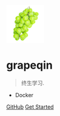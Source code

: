 ![logo](_media/icon.png)

# grapeqin

> 终生学习.

* Docker

[GitHub](https://github.com/grapeqin/)
[Get Started](/zh-cn/docker/)

